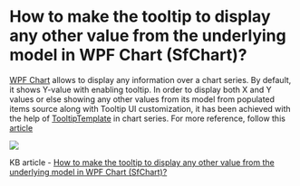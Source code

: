 # How to make the tooltip to display any other value from the underlying model in WPF Chart (SfChart)?

[WPF Chart](https://www.syncfusion.com/wpf-controls/charts) allows to display any information over a chart series. By default, it shows Y-value with enabling tooltip. In order to display both X and Y values or else showing any other values from its model from populated items source along with Tooltip UI customization, it has been achieved with the help of [TooltipTemplate](https://help.syncfusion.com/wpf/charts/interactive-features/tooltip#customizing-the-appearance) in chart series. For more reference, follow this [article](https://www.syncfusion.com/kb/5231/?utm_medium=listing&utm_source=github-examples)

![](https://github.com/SyncfusionExamples/How-to-make-the-tooltip-to-display-any-other-value-from-the-underlying-model-in-WPF-Charts/blob/main/WPF_Chart_Tooltip_Multiple_Values.gif)

KB article - [How to make the tooltip to display any other value from the underlying model in WPF Chart (SfChart)?](https://www.syncfusion.com/kb/5231/how-to-display-more-data-in-the-tooltip-of-wpf-chart-sfchart)
